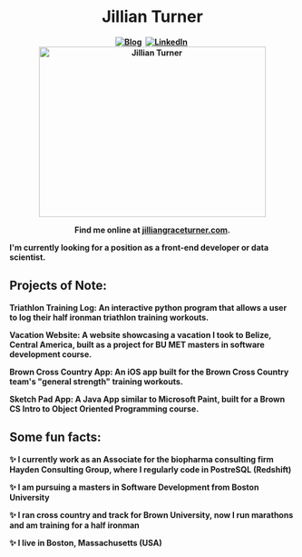 <p>
  <h1 align="center"><b>Jillian Turner</h1>
</p>

<p align="center">
<a href="https://jilliangraceturner.com"><img src="https://img.shields.io/badge/website-000000?style=for-the-badge&logo=About.me&logoColor=white" alt="Blog" /></a>&nbsp;
<a href="https://www.linkedin.com/in/jillian-turner-2ab762142/"><img src="https://img.shields.io/badge/LinkedIn-0077B5?style=for-the-badge&logo=linkedin&logoColor=white" alt="LinkedIn" /></a>&nbsp;
<br/>

<img alt="Jillian Turner" border="0" height="300" src="https://drive.google.com/uc?export=view&id=1UKO-AlOADcr0ATFran1MrkLyPo7FG68v" title="Jillian Turner" width="400" />
  <br/>

<p align="center">Find me online at <a href="http://jilliangraceturner.com">jilliangraceturner.com</a>.</p>
<p>I'm currently looking for a position as a front-end developer or data scientist.</p>

</p>


## Projects of Note:

Triathlon Training Log: An interactive python program that allows a user to log their half ironman triathlon training workouts.

Vacation Website: A website showcasing a vacation I took to Belize, Central America, built as a project for BU MET masters in software development course.

Brown Cross Country App: An iOS app built for the Brown Cross Country team's "general strength" training workouts.

Sketch Pad App: A Java App similar to Microsoft Paint, built for a Brown CS Intro to Object Oriented Programming course.


## Some fun facts:

✨ I currently work as an Associate for the biopharma consulting firm Hayden Consulting Group, where I regularly code in PostreSQL (Redshift)

✨ I am pursuing a masters in Software Development from Boston University

✨ I ran cross country and track for Brown University, now I run marathons and am training for a half ironman

✨ I live in Boston, Massachusetts (USA)
